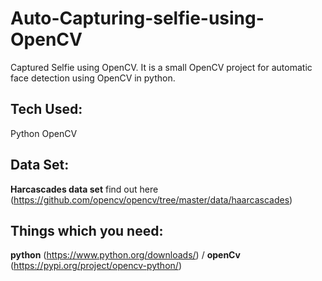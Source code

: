 # Auto-Capturing-selfie-using-OpenCV
Captured Selfie using OpenCV. It is a small OpenCV project for automatic face detection using OpenCV in python. 

## Tech Used:
Python
OpenCV

## Data Set:
<b>Harcascades data set</b> find out here (https://github.com/opencv/opencv/tree/master/data/haarcascades)

## Things which you need:
<b>python</b> (https://www.python.org/downloads/) / 
<b>openCv</b> (https://pypi.org/project/opencv-python/)
